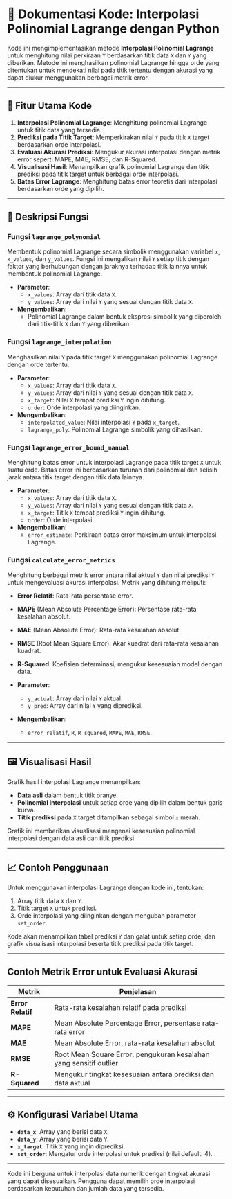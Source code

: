 # 📘 Dokumentasi Kode: Interpolasi Polinomial Lagrange dengan Python

Kode ini mengimplementasikan metode **Interpolasi Polinomial Lagrange** untuk menghitung nilai perkiraan `Y` berdasarkan titik data `X` dan `Y` yang diberikan. Metode ini menghasilkan polinomial Lagrange hingga orde yang ditentukan untuk mendekati nilai pada titik tertentu dengan akurasi yang dapat diukur menggunakan berbagai metrik error.

---

## 📌 Fitur Utama Kode

1. **Interpolasi Polinomial Lagrange**: Menghitung polinomial Lagrange untuk titik data yang tersedia.
2. **Prediksi pada Titik Target**: Memperkirakan nilai `Y` pada titik `X` target berdasarkan orde interpolasi.
3. **Evaluasi Akurasi Prediksi**: Mengukur akurasi interpolasi dengan metrik error seperti MAPE, MAE, RMSE, dan R-Squared.
4. **Visualisasi Hasil**: Menampilkan grafik polinomial Lagrange dan titik prediksi pada titik target untuk berbagai orde interpolasi.
5. **Batas Error Lagrange**: Menghitung batas error teoretis dari interpolasi berdasarkan orde yang dipilih.

---

## 🔧 Deskripsi Fungsi

### Fungsi `lagrange_polynomial`
Membentuk polinomial Lagrange secara simbolik menggunakan variabel `x`, `x_values`, dan `y_values`. Fungsi ini mengalikan nilai `Y` setiap titik dengan faktor yang berhubungan dengan jaraknya terhadap titik lainnya untuk membentuk polinomial Lagrange.

- **Parameter**:
  - `x_values`: Array dari titik data `X`.
  - `y_values`: Array dari nilai `Y` yang sesuai dengan titik data `X`.
- **Mengembalikan**:
  - Polinomial Lagrange dalam bentuk ekspresi simbolik yang diperoleh dari titik-titik `X` dan `Y` yang diberikan.

### Fungsi `lagrange_interpolation`
Menghasilkan nilai `Y` pada titik target `X` menggunakan polinomial Lagrange dengan orde tertentu.

- **Parameter**:
  - `x_values`: Array dari titik data `X`.
  - `y_values`: Array dari nilai `Y` yang sesuai dengan titik data `X`.
  - `x_target`: Nilai `X` tempat prediksi `Y` ingin dihitung.
  - `order`: Orde interpolasi yang diinginkan.
- **Mengembalikan**:
  - `interpolated_value`: Nilai interpolasi `Y` pada `x_target`.
  - `lagrange_poly`: Polinomial Lagrange simbolik yang dihasilkan.

### Fungsi `lagrange_error_bound_manual`
Menghitung batas error untuk interpolasi Lagrange pada titik target `X` untuk suatu orde. Batas error ini berdasarkan turunan dari polinomial dan selisih jarak antara titik target dengan titik data lainnya.

- **Parameter**:
  - `x_values`: Array dari titik data `X`.
  - `y_values`: Array dari nilai `Y` yang sesuai dengan titik data `X`.
  - `x_target`: Titik `X` tempat prediksi `Y` ingin dihitung.
  - `order`: Orde interpolasi.
- **Mengembalikan**:
  - `error_estimate`: Perkiraan batas error maksimum untuk interpolasi Lagrange.

### Fungsi `calculate_error_metrics`
Menghitung berbagai metrik error antara nilai aktual `Y` dan nilai prediksi `Y` untuk mengevaluasi akurasi interpolasi. Metrik yang dihitung meliputi:
  - **Error Relatif**: Rata-rata persentase error.
  - **MAPE** (Mean Absolute Percentage Error): Persentase rata-rata kesalahan absolut.
  - **MAE** (Mean Absolute Error): Rata-rata kesalahan absolut.
  - **RMSE** (Root Mean Square Error): Akar kuadrat dari rata-rata kesalahan kuadrat.
  - **R-Squared**: Koefisien determinasi, mengukur kesesuaian model dengan data.

- **Parameter**:
  - `y_actual`: Array dari nilai `Y` aktual.
  - `y_pred`: Array dari nilai `Y` yang diprediksi.
- **Mengembalikan**:
  - `error_relatif`, `R`, `R_squared`, `MAPE`, `MAE`, `RMSE`.

---

## 🖼️ Visualisasi Hasil

Grafik hasil interpolasi Lagrange menampilkan:
- **Data asli** dalam bentuk titik oranye.
- **Polinomial interpolasi** untuk setiap orde yang dipilih dalam bentuk garis kurva.
- **Titik prediksi** pada `X` target ditampilkan sebagai simbol `x` merah.

Grafik ini memberikan visualisasi mengenai kesesuaian polinomial interpolasi dengan data asli dan titik prediksi.

---

## 📈 Contoh Penggunaan

Untuk menggunakan interpolasi Lagrange dengan kode ini, tentukan:
1. Array titik data `X` dan `Y`.
2. Titik target `X` untuk prediksi.
3. Orde interpolasi yang diinginkan dengan mengubah parameter `set_order`.

Kode akan menampilkan tabel prediksi `Y` dan galat untuk setiap orde, dan grafik visualisasi interpolasi beserta titik prediksi pada titik target.

---

## Contoh Metrik Error untuk Evaluasi Akurasi

| Metrik           | Penjelasan                                                     |
|------------------|-----------------------------------------------------------------|
| **Error Relatif**| Rata-rata kesalahan relatif pada prediksi                       |
| **MAPE**         | Mean Absolute Percentage Error, persentase rata-rata error      |
| **MAE**          | Mean Absolute Error, rata-rata kesalahan absolut                |
| **RMSE**         | Root Mean Square Error, pengukuran kesalahan yang sensitif outlier|
| **R-Squared**    | Mengukur tingkat kesesuaian antara prediksi dan data aktual     |

---

## ⚙️ Konfigurasi Variabel Utama

- **`data_x`**: Array yang berisi data `X`.
- **`data_y`**: Array yang berisi data `Y`.
- **`x_target`**: Titik `X` yang ingin diprediksi.
- **`set_order`**: Mengatur orde interpolasi untuk prediksi (nilai default: 4).

---

Kode ini berguna untuk interpolasi data numerik dengan tingkat akurasi yang dapat disesuaikan. Pengguna dapat memilih orde interpolasi berdasarkan kebutuhan dan jumlah data yang tersedia.
